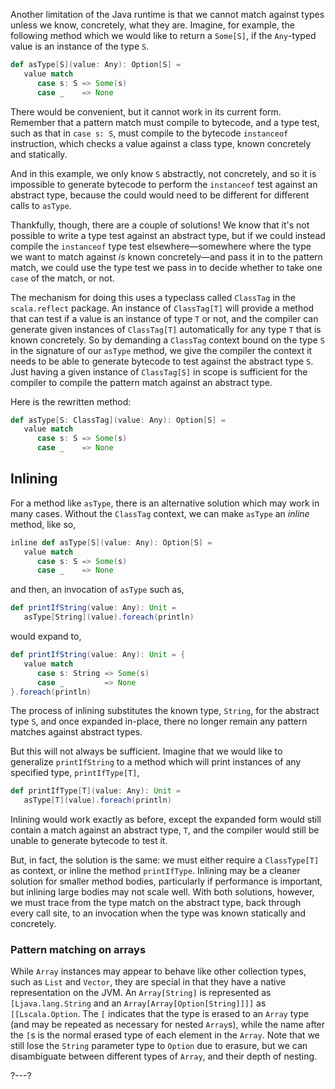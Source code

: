 Another limitation of the Java runtime is that we cannot match against types unless we know, concretely, what
they are. Imagine, for example, the following method which we would like to return a `Some[S]`, if the
`Any`-typed value is an instance of the type `S`.
```scala
def asType[S](value: Any): Option[S] =
   value match
      case s: S => Some(s)
      case _    => None
```

There would be convenient, but it cannot work in its current form. Remember that a pattern match must compile
to bytecode, and a type test, such as that in `case s: S`, must compile to the bytecode `instanceof`
instruction, which checks a value against a class type, known concretely and statically.

And in this example, we only know `S` abstractly, not concretely, and so it is impossible to generate
bytecode to perform the `instanceof` test against an abstract type, because the could would need to be different
for different calls to `asType`.

Thankfully, though, there are a couple of solutions! We know that it's not possible to write a type test against
an abstract type, but if we could instead compile the `instanceof` type test elsewhere—somewhere where the type
we want to match against _is_ known concretely—and pass it in to the pattern match, we could use the type test
we pass in to decide whether to take one `case` of the match, or not.

The mechanism for doing this uses a typeclass called `ClassTag` in the `scala.reflect` package. An instance of
`ClassTag[T]` will provide a method that can test if a value is an instance of type `T` or not, and the compiler
can generate given instances of `ClassTag[T]` automatically for any type `T` that is known concretely. So by
demanding a `ClassTag` context bound on the type `S` in the signature of our `asType` method, we give the
compiler the context it needs to be able to generate bytecode to test against the abstract type `S`. Just having
a given instance of `ClassTag[S]` in scope is sufficient for the compiler to compile the pattern match against
an abstract type.

Here is the rewritten method:
```scala
def asType[S: ClassTag](value: Any): Option[S] =
   value match
      case s: S => Some(s)
      case _    => None
```

## Inlining

For a method like `asType`, there is an alternative solution which may work in many cases. Without the
`ClassTag` context, we can make `asType` an _inline_ method, like so,
```scala
inline def asType[S](value: Any): Option[S] =
   value match
      case s: S => Some(s)
      case _    => None
```
and then, an invocation of `asType` such as,
```scala
def printIfString(value: Any): Unit =
   asType[String](value).foreach(println)
```
would expand to,
```scala
def printIfString(value: Any): Unit = {
   value match
      case s: String => Some(s)
      case _         => None
}.foreach(println)
```

The process of inlining substitutes the known type, `String`, for the abstract type `S`, and once expanded
in-place, there no longer remain any pattern matches against abstract types.

But this will not always be sufficient. Imagine that we would like to generalize `printIfString` to a method
which will print instances of any specified type, `printIfType[T]`,
```scala
def printIfType[T](value: Any): Unit =
   asType[T](value).foreach(println)
```

Inlining would work exactly as before, except the expanded form would still contain a match against an abstract
type, `T`, and the compiler would still be unable to generate bytecode to test it.

But, in fact, the solution is the same: we must either require a `ClassType[T]` as context, or inline the method
`printIfType`. Inlining may be a cleaner solution for smaller method bodies, particularly if performance is
important, but inlining large bodies may not scale well. With both solutions, however, we must trace from the
type match on the abstract type, back through every call site, to an invocation when the type was known
statically and concretely.

### Pattern matching on arrays

While `Array` instances may appear to behave like other collection types, such as `List` and `Vector`, they are
special in that they have a native representation on the JVM. An `Array[String]` is represented as
`[Ljava.lang.String` and an `Array[Array[Option[String]]]]` as `[[Lscala.Option`. The `[` indicates that the
type is erased to an `Array` type (and may be repeated as necessary for nested `Array`s), while the name after
the `[`s is the normal erased type of each element in the `Array`. Note that we still lose the `String`
parameter type to `Option` due to erasure, but we can disambiguate between different types of `Array`, and
their depth of nesting.

?---?


